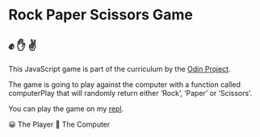 # Rock Paper Scissors Game
## ✊ ✋ ✌️

This JavaScript game is part of the curriculum by the [Odin Project](https://www.theodinproject.com/courses/foundations/lessons/rock-paper-scissors).

The game is going to play against the computer with a function called computerPlay that will randomly return either ‘Rock’, ‘Paper’ or ‘Scissors’.

You can play the game on my [repl](https://repl.it/@ghostgoblin/RockPaperScissor).

😀 The Player
🤖 The Computer
